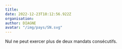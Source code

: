 ```yaml
---
title: 
date: 2022-12-23T18:12:56.922Z
organisation: 
author: DIAGNE 
avatar: "/img/pays/SN.svg"
---
```


Nul ne peut exercer plus de deux mandats consécutifs.